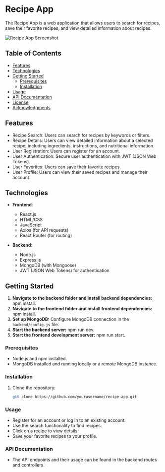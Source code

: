 # Recipe App

The Recipe App is a web application that allows users to search for recipes, save their favorite recipes, and view detailed information about recipes.

![Recipe App Screenshot](/path/to/screenshot.png)

## Table of Contents

- [Features](#features)
- [Technologies](#technologies)
- [Getting Started](#getting-started)
  - [Prerequisites](#prerequisites)
  - [Installation](#installation)
- [Usage](#usage)
- [API Documentation](#api-documentation)
- [License](#license)
- [Acknowledgments](#acknowledgments)

## Features

- Recipe Search: Users can search for recipes by keywords or filters.
- Recipe Details: Users can view detailed information about a selected recipe, including ingredients, instructions, and nutritional information.
- User Registration: Users can register for an account.
- User Authentication: Secure user authentication with JWT (JSON Web Tokens).
- User Favorites: Users can save their favorite recipes.
- User Profile: Users can view their saved recipes and manage their account.

## Technologies

- **Frontend**:
  - React.js
  - HTML/CSS
  - JavaScript
  - Axios (for API requests)
  - React Router (for routing)

- **Backend**:
  - Node.js
  - Express.js
  - MongoDB (with Mongoose)
  - JWT (JSON Web Tokens) for authentication

## Getting Started
1. **Navigate to the backend folder and install backend dependencies:** npm install.
2. **Navigate to the frontend folder and install frontend dependencies:** npm install.
3. **Set up MongoDB:** Configure MongoDB connection in the `backend/config.js` file.
4. **Start the backend server:** npm run dev.
5. **Start the frontend development server:** npm run start.



### Prerequisites

- Node.js and npm installed.
- MongoDB installed and running locally or a remote MongoDB instance.

### Installation

1. Clone the repository:

   ```bash
   git clone https://github.com/yourusername/recipe-app.git

###  Usage
- Register for an account or log in to an existing account.
- Use the search functionality to find recipes.
- Click on a recipe to view details.
- Save your favorite recipes to your profile.

###  API Documentation
- The API endpoints and their usage can be found in the backend routes and controllers.

